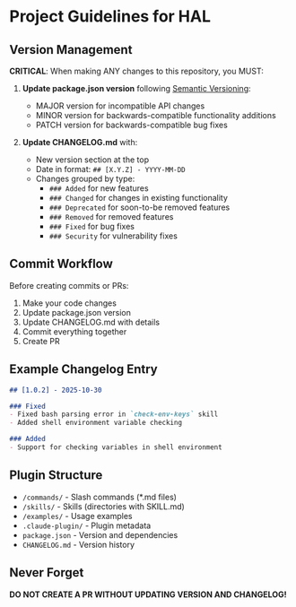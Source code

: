 # Project Guidelines for HAL

## Version Management

**CRITICAL**: When making ANY changes to this repository, you MUST:

1. **Update package.json version** following [Semantic Versioning](https://semver.org/):
   - MAJOR version for incompatible API changes
   - MINOR version for backwards-compatible functionality additions
   - PATCH version for backwards-compatible bug fixes

2. **Update CHANGELOG.md** with:
   - New version section at the top
   - Date in format: `## [X.Y.Z] - YYYY-MM-DD`
   - Changes grouped by type:
     - `### Added` for new features
     - `### Changed` for changes in existing functionality
     - `### Deprecated` for soon-to-be removed features
     - `### Removed` for removed features
     - `### Fixed` for bug fixes
     - `### Security` for vulnerability fixes

## Commit Workflow

Before creating commits or PRs:
1. Make your code changes
2. Update package.json version
3. Update CHANGELOG.md with details
4. Commit everything together
5. Create PR

## Example Changelog Entry

```markdown
## [1.0.2] - 2025-10-30

### Fixed
- Fixed bash parsing error in `check-env-keys` skill
- Added shell environment variable checking

### Added
- Support for checking variables in shell environment
```

## Plugin Structure

- `/commands/` - Slash commands (*.md files)
- `/skills/` - Skills (directories with SKILL.md)
- `/examples/` - Usage examples
- `.claude-plugin/` - Plugin metadata
- `package.json` - Version and dependencies
- `CHANGELOG.md` - Version history

## Never Forget

**DO NOT CREATE A PR WITHOUT UPDATING VERSION AND CHANGELOG!**
